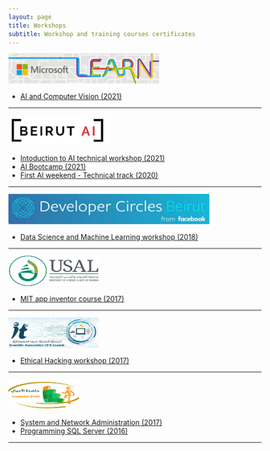 ```yaml
---
layout: page
title: Workshops
subtitle: Workshop and training courses certificates
---
```


<a href="https://docs.microsoft.com/en-us/learn/"><img src="/assets/img/websites/Microsoft-Learn.jpg" width="300pt" height="60pt" /></a>

- [AI and Computer Vision (2021)](/assets/certificate/Microsoft_AI.png)

------------------------------------

<a href="https://beirutai.org/"><img src="/assets/img/websites/beirutai.jpg" width="200pt" height="60pt" /></a>

- [Intoduction to AI technical workshop (2021)](/assets/certificate/IntrotoAI.png)
- [AI Bootcamp (2021)](/assets/certificate/AiBootcamp.png)
- [First AI weekend - Technical track (2020)](/assets/certificate/AiWeekend.png)

--------------------------------

<a href="https://www.facebook.com/groups/DevCBeirut/"><img src="/assets/img/websites/DevCBeirut.jpg" width="400pt" height="60pt" /></a>

- [Data Science and Machine Learning workshop (2018)](/assets/certificate/Data%20Science%20and%20Machine%20Learning.jpg)

--------------------------------

<a href="https://www.usal.edu.lb"><img src="/assets/img/websites/usal.png" width="180pt" height="60pt" /></a>

- [MIT app inventor course (2017)](/assets/certificate/Mobile%20Application%20Course.jpg)

--------------------------------

<a href="https://www.facebook.com/SaitExperts"><img src="/assets/img/websites/saite.jpg" width="180pt" height="60pt" /></a>

- [Ethical Hacking workshop (2017)](/assets/certificate/Ethical%20Hacking.jpg)


--------------------------------

<a href="https://www.facebook.com/BBMC.VPTQ"><img src="/assets/img/websites/Incubator craft.png" width="140pt" height="60pt" /></a>

- [System and Network Administration (2017)](/assets/certificate/System%20And%20Network%20Administration.jpg)
- [Programming SQL Server (2016)](/assets/certificate/Programming%20SQL%20Server.jpg)

--------------------------------
